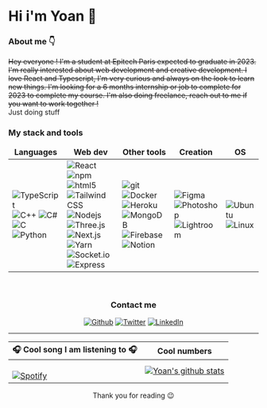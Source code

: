 # Hi i'm Yoan 👋

### About me :point_down:
~~Hey everyone ! I'm a student at Epitech Paris expected to graduate in 2023. I'm really interested about web development and creative development. I love React and Typescript, I'm very curious and always on the look to learn new things. I'm looking for a 6 months internship or job to complete for 2023 to complete my course. I'm also doing freelance, reach out to me if you want to work together !~~
<br />
Just doing stuff


<h3> My stack and tools </h3>

<table>
  <thead align="center">
    <tr border: none;>
      <td><b>Languages</b></td>
      <td><b>Web dev</b></td>
      <td><b>Other tools</b></td>
      <td><b>Creation</b></td>
      <td><b>OS</b></td>
    </tr>
  </thead>
  <tbody>
    <tr>
      <td>
      <img alt="TypeScript" src="https://img.shields.io/badge/-TypeScript-007ACC?style=flat-square&logo=typescript&logoColor=white" />
      <img alt="C++" src="https://img.shields.io/static/v1?style=flat-square&message=C%2B%2B&color=00599C&logo=C%2B%2B&logoColor=FFFFFF&label=" />
      <img alt="C#" src="https://img.shields.io/static/v1?style=flat-square&message=C+Sharp&color=239120&logo=C+Sharp&logoColor=FFFFFF&label=" />
      <img alt="C" src="https://img.shields.io/static/v1?style=flat-square&message=C&color=222222&logo=C&logoColor=A8B9CC&label=" />
      <img alt="Python" src="https://img.shields.io/static/v1?style=flat-square&message=Python&color=3776AB&logo=Python&logoColor=FFFFFF&label=" />
      </td>
       <td>
<img alt="React" src="https://img.shields.io/badge/-React-45b8d8?style=flat-square&logo=react&logoColor=white" />
 <img alt="npm" src="https://img.shields.io/badge/-NPM-CB3837?style=flat-square&logo=npm&logoColor=white" />
  <img alt="html5" src="https://img.shields.io/badge/-HTML5-E34F26?style=flat-square&logo=html5&logoColor=white" />
  <img alt="Tailwind CSS" src="https://img.shields.io/static/v1?style=flat-square&message=Tailwind+CSS&color=222222&logo=Tailwind+CSS&logoColor=06B6D4&label=" />
 <img alt="Nodejs" src="https://img.shields.io/badge/-Nodejs-43853d?style=flat-square&logo=Node.js&logoColor=white" />
  <img alt="Three.js" src="https://img.shields.io/static/v1?style=flat-square&message=Three.js&color=000000&logo=Three.js&logoColor=FFFFFF&label=" />
  <img alt="Next.js" src="https://img.shields.io/static/v1?style=flat-square&message=Next.js&color=000000&logo=Next.js&logoColor=FFFFFF&label=" />
  <img alt="Yarn" src="https://img.shields.io/static/v1?style=flat-square&message=Yarn&color=2C8EBB&logo=Yarn&logoColor=FFFFFF&label=" />
  <img alt="Socket.io" src="https://img.shields.io/static/v1?style=flat-square&message=Socket.io&color=010101&logo=Socket.io&logoColor=FFFFFF&label=" />
  <img alt="Express" src="https://img.shields.io/static/v1?style=flat-square&message=Express&color=000000&logo=Express&logoColor=FFFFFF&label=" />
</td>
<td>
<img alt="git" src="https://img.shields.io/badge/-Git-F05032?style=flat-square&logo=git&logoColor=white" />
  <img alt="Docker" src="https://img.shields.io/badge/-Docker-46a2f1?style=flat-square&logo=docker&logoColor=white" />
  <img alt="Heroku" src="https://img.shields.io/badge/-Heroku-430098?style=flat-square&logo=heroku&logoColor=white" />
    <img alt="MongoDB" src="https://img.shields.io/badge/-MongoDB-13aa52?style=flat-square&logo=mongodb&logoColor=white" />
    <img alt="Firebase" src="https://img.shields.io/static/v1?style=flat-square&message=Firebase&color=222222&logo=Firebase&logoColor=FFCA28&label=" />
    <img alt="Notion" src="https://img.shields.io/static/v1?style=flat-square&message=Notion&color=000000&logo=Notion&logoColor=FFFFFF&label=" />
</td>
<td>
<img alt="Figma" src="https://img.shields.io/static/v1?style=flat-square&message=Figma&color=F24E1E&logo=Figma&logoColor=FFFFFF&label=" />
<img alt="Photoshop" src="https://img.shields.io/static/v1?style=flat-square&message=Adobe+Photoshop&color=31A8FF&logo=Adobe+Photoshop&logoColor=FFFFFF&label=" />
<img alt="Lightroom" src="https://img.shields.io/static/v1?style=flat-square&message=Adobe+Lightroom&color=31A8FF&logo=Adobe+Lightroom&logoColor=FFFFFF&label=" />
</td>
<td>
<img alt="Ubuntu" src="https://img.shields.io/static/v1?style=flat-square&message=Ubuntu&color=E95420&logo=Ubuntu&logoColor=FFFFFF&label=" />
<img alt="Linux" src="https://img.shields.io/static/v1?style=flat-square&message=Linux&color=222222&logo=Linux&logoColor=FCC624&label=" />
</td>
    </tr>
  </tbody>
</table>

<br />

<h3 align="center"> Contact me </h3>

<p align="center"><a href="https://github.com/yoansj" target="_blank"><img alt="Github" src="https://img.shields.io/badge/GitHub-%2312100E.svg?&style=for-the-badge&logo=Github&logoColor=white" /></a> <a href="https://twitter.com/yoansj" target="_blank"><img alt="Twitter" src="https://img.shields.io/badge/twitter-%231DA1F2.svg?&style=for-the-badge&logo=twitter&logoColor=white" /></a> <a href="https://www.linkedin.com/in/yoansj/" target="_blank"><img alt="LinkedIn" src="https://img.shields.io/badge/linkedin-%230077B5.svg?&style=for-the-badge&logo=linkedin&logoColor=white" /></a>
</p>

---

:headphones: Cool song I am listening to :headphones: | Cool numbers
---  | --- |
&nbsp; <br> [![Spotify](https://novatorem-self-tau.vercel.app/api/spotify?background_color=0d1117&border_color=ffffff)](https://open.spotify.com/user/0uwen28hfp6lk6x98q4wgux5z) | [![Yoan's github stats](https://github-readme-stats.vercel.app/api?username=yoansj&show_icons=true&theme=dark)](https://github.com/anuraghazra/github-readme-stats)


<p align="center">Thank you for reading 😉</p>
